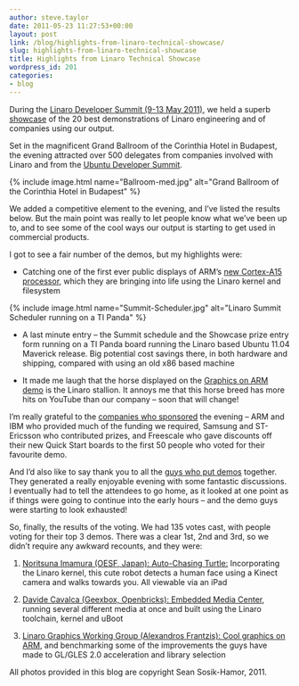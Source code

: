 ```yaml
---
author: steve.taylor
date: 2011-05-23 11:27:53+00:00
layout: post
link: /blog/highlights-from-linaro-technical-showcase/
slug: highlights-from-linaro-technical-showcase
title: Highlights from Linaro Technical Showcase
wordpress_id: 201
categories:
- blog
---
```


During the [Linaro Developer Summit (9-13 May 2011)](https://wiki.linaro.org/Events/2011-05-LDS), we held a superb [showcase](https://wiki.linaro.org/Events/2011-05-LDS/Showcase) of the 20 best demonstrations of Linaro engineering and of companies using our output.

Set in the magnificent Grand Ballroom of the Corinthia Hotel in Budapest, the evening attracted over 500 delegates from companies involved with Linaro and from the [Ubuntu Developer Summit](http://uds.ubuntu.com/).

{% include image.html name="Ballroom-med.jpg" alt="Grand Ballroom of the Corinthia Hotel in Budapest" %}

We added a competitive element to the evening, and I’ve listed the results below. But the main point was really to let people know what we’ve been up to, and to see some of the cool ways our output is starting to get used in commercial products.

I got to see a fair number of the demos, but my highlights were:

	
  * Catching one of the first ever public displays of ARM’s [new Cortex-A15 processor](https://wiki.linaro.org/Events/2011-05-LDS/Showcase?action=AttachFile&do=view&target=Linaro-2011-05-LDS-VE_demo.pdf), which they are bringing into life using the Linaro kernel and filesystem


{% include image.html name="Summit-Scheduler.jpg" alt="Linaro Summit Scheduler running on a TI Panda" %}

	
  * A last minute entry – the Summit schedule and the Showcase prize entry form running on a TI Panda board running the Linaro based Ubuntu 11.04 Maverick release. Big potential cost savings there, in both hardware and shipping, compared with using an old x86 based machine

	
  * It made me laugh that the horse displayed on the [Graphics on ARM demo](https://wiki.linaro.org/Events/2011-05-LDS/Showcase?action=AttachFile&do=view&target=Linaro-2011-05-LDS-Graphics-WG.pdf) is the Linaro stallion. It annoys me that this horse breed has more hits on YouTube than our company – soon that will change!




I’m really grateful to the [companie](https://wiki.linaro.org/Events/2011-05-LDS/Showcase#Sponsors)[s who sponsored](https://wiki.linaro.org/Events/2011-05-LDS/Showcase#Sponsors) the evening – ARM and IBM who provided much of the funding we required, Samsung and ST-Ericsson who contributed prizes, and Freescale who gave discounts off their new Quick Start boards to the first 50 people who voted for their favourite demo.


And I’d also like to say thank you to all the [guys who put demos](https://wiki.linaro.org/Events/2011-05-LDS/Showcase#Demo_list) together. They generated a really enjoyable evening with some fantastic discussions. I eventually had to tell the attendees to go home, as it looked at one point as if things were going to continue into the early hours – and the demo guys were starting to look exhausted!

So, finally, the results of the voting. We had 135 votes cast, with people voting for their top 3 demos. There was a clear 1st, 2nd and 3rd, so we didn’t require any awkward recounts, and they were:



	
  1. [Noritsuna Imamura (OESF, Japan): Auto-Chasing Turtle:](https://wiki.linaro.org/Events/2011-05-LDS/Showcase?action=AttachFile&do=view&target=Linaro-2011-05-LDS-OESF-Turtle.pdf) Incorporating  the Linaro kernel, this cute robot detects a human face using a Kinect camera and walks towards you. All viewable via an iPad

	
  2. [Davide Cavalca (Geexbox, Openbricks): Embedded Media Center](https://wiki.linaro.org/Events/2011-05-LDS/Showcase?action=AttachFile&do=view&target=Linaro-2011-05-LDS-Geexbox.pdf), running several different media at once and built using the Linaro toolchain, kernel and uBoot

	
  3. [Linaro Graphics Working Group (Alexandros Frantzis): Cool graphics on ARM](https://wiki.linaro.org/Events/2011-05-LDS/Showcase?action=AttachFile&do=view&target=Linaro-2011-05-LDS-Graphics-WG.pdf), and benchmarking some of the improvements the guys have made to GL/GLES 2.0 acceleration and library selection


All photos provided in this blog are copyright Sean Sosik-Hamor, 2011.
